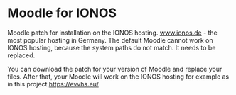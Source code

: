 # Moodle for IONOS

Moodle patch for installation on the IONOS hosting. www.ionos.de - the most popular hosting in Germany.  The default Moodle cannot work on IONOS hosting, because the system paths do not match. It needs to be replaced. 

You can download the patch for your version of Moodle and replace your files. After that, your Moodle will work on the IONOS hosting for example as in this project https://evvhs.eu/
